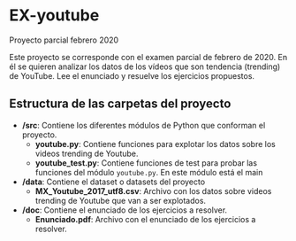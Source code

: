 # EX-youtube
Proyecto parcial febrero 2020

Este proyecto se corresponde con el examen parcial de febrero de 2020. En él se quieren analizar los datos de los vídeos que son tendencia (trending) de YouTube. Lee el enunciado y resuelve los ejercicios propuestos.

## Estructura de las carpetas del proyecto

* **/src**: Contiene los diferentes módulos de Python que conforman el proyecto.
    * **youtube.py**: Contiene funciones para explotar los datos sobre los videos trending de Youtube.
    * **youtube_test.py**: Contiene funciones de test para probar las funciones del módulo `youtube.py`. En este módulo está el main
* **/data**: Contiene el dataset o datasets del proyecto
    * **MX_Youtube_2017_utf8.csv**: Archivo con los datos sobre videos trending de Youtube que van a ser explotados.
* **/doc**: Contiene el enunciado de los ejercicios a resolver.
    * **Enunciado.pdf**: Archivo con el enunciado de los ejercicios a resolver.
    

